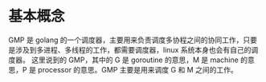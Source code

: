 # 基本概念
GMP 是 golang 的一个调度器，主要用来负责调度多协程之间的协同工作，只要是涉及到多进程、多线程的工作，都需要调度器，linux 系统本身也会有自己的调度器。
这里说到的 GMP，其中的 G 是 goroutine 的意思，M 是 machine 的意思，P 是 processor 的意思。GMP 主要是用来调度 G 和 M 之间的工作。

